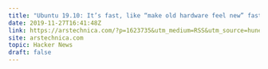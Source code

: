 ```yaml
---
title: "Ubuntu 19.10: It’s fast, like “make old hardware feel new” fast"
date: 2019-11-27T16:41:48Z
link: https://arstechnica.com/?p=1623735&utm_medium=RSS&utm_source=hune
site: arstechnica.com
topic: Hacker News
draft: false
---
```

